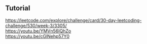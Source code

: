## Tutorial

<a href="https://leetcode.com/explore/challenge/card/30-day-leetcoding-challenge/530/week-3/3305/">https://leetcode.com/explore/challenge/card/30-day-leetcoding-challenge/530/week-3/3305/</a>
<br />
<a href="https://youtu.be/YMVn56IQhZo">https://youtu.be/YMVn56IQhZo</a>
<br />
<a href="https://youtu.be/cGlNehp57Y0">https://youtu.be/cGlNehp57Y0</a>